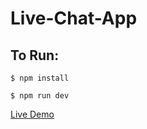 # Live-Chat-App

## To Run:
```
$ npm install
```
```
$ npm run dev
```

[Live Demo](https://applivechat.herokuapp.com)
